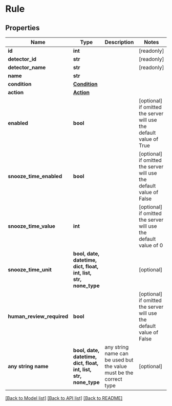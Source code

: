 # Rule


## Properties
Name | Type | Description | Notes
------------ | ------------- | ------------- | -------------
**id** | **int** |  | [readonly] 
**detector_id** | **str** |  | [readonly] 
**detector_name** | **str** |  | [readonly] 
**name** | **str** |  | 
**condition** | [**Condition**](Condition.md) |  | 
**action** | [**Action**](Action.md) |  | 
**enabled** | **bool** |  | [optional]  if omitted the server will use the default value of True
**snooze_time_enabled** | **bool** |  | [optional]  if omitted the server will use the default value of False
**snooze_time_value** | **int** |  | [optional]  if omitted the server will use the default value of 0
**snooze_time_unit** | **bool, date, datetime, dict, float, int, list, str, none_type** |  | [optional] 
**human_review_required** | **bool** |  | [optional]  if omitted the server will use the default value of False
**any string name** | **bool, date, datetime, dict, float, int, list, str, none_type** | any string name can be used but the value must be the correct type | [optional]

[[Back to Model list]](../README.md#documentation-for-models) [[Back to API list]](../README.md#documentation-for-api-endpoints) [[Back to README]](../README.md)


